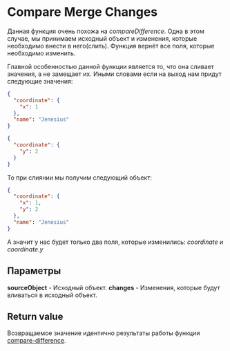 # Compare Merge Changes
Данная функция очень похожа на *compareDifference*. Одна в этом случае, мы принимаем исходный
объект и изменения, которые необходимо внести в него(слить). Функция вернёт все поля, которые
необходимо изменить.

Главной особенностью данной функции является то, что она сливает значения, а не замещает их.
Иными словами если на выход нам придут следующие значения:

```json
{
  "coordinate": {
    "x": 1
  },
  "name": "Jenesius"
}
```

```json
{
  "coordinate": {
    "y": 2
  }
}
```
То при слиянии мы получим следующий объект:

```json
{
  "coordinate": {
    "x": 1,
    "y": 2
  },
  "name": "Jenesius"
}
```
А значит у нас будет только два поля, которые изменились: *coordinate* и *coordinate.y*


## Параметры

**sourceObject** - Исходный объект.
**changes** - Изменения, которые будут вливаться в исходный объект.

## Return value

Возвращаемое значение идентично результаты работы функции [compare-difference](./compare-difference.md).